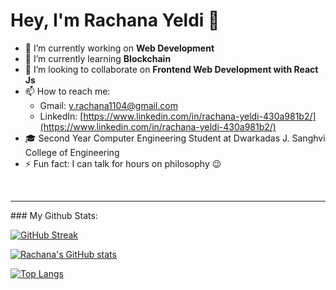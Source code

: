 #            Hey, I'm Rachana Yeldi 👋



- 🔭 I’m currently working on **Web Development**
- 🌱 I’m currently learning **Blockchain**
- 👯 I’m looking to collaborate on **Frontend Web Development with React Js**
- 📫 How to reach me: 
    * Gmail: [y.rachana1104@gmail.com](y.rachana1104@gmail.com)
    * LinkedIn: [https://www.linkedin.com/in/rachana-yeldi-430a981b2/](https://www.linkedin.com/in/rachana-yeldi-430a981b2/)
- 🎓 Second Year Computer Engineering Student at Dwarkadas J. Sanghvi College of Engineering
- ⚡ Fun fact: I can talk for hours on philosophy 😉

<br/>
<hr/>
### My Github Stats:

[![GitHub Streak](https://github-readme-streak-stats.herokuapp.com/?user=Rachana1104&theme=dark)](https://git.io/streak-stats)

[![Rachana's GitHub stats](https://github-readme-stats.vercel.app/api?username=Rachana1104&show_icons=true&theme=dark)](https://github.com/Rachana1104/github-readme-stats)

[![Top Langs](https://github-readme-stats.vercel.app/api/top-langs/?username=Rachana1104&layout=compact&theme=dark)](https://github.com/Rachana1104/github-readme-stats)